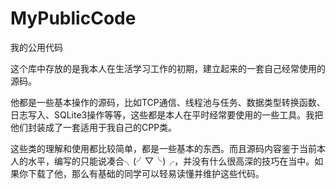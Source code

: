 # MyPublicCode
我的公用代码

这个库中存放的是我本人在生活学习工作的初期，建立起来的一套自己经常使用的源码。

他都是一些基本操作的源码，比如TCP通信、线程池与任务、数据类型转换函数、日志写入、SQLite3操作等等，这些都是本人在平时经常要使用的一些工具。我把他们封装成了一套适用于我自己的CPP类。

这些类的理解和使用都比较简单，都是一些基本的东西。而且源码内容鉴于当前本人的水平，编写的只能说凑合╮(╯▽╰)╭，并没有什么很高深的技巧在当中。如果你下载了他，那么有基础的同学可以轻易读懂并维护这些代码。

